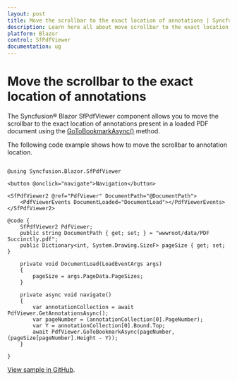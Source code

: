 ```yaml
---
layout: post
title: Move the scrollbar to the exact location of annotations | Syncfusion
description: Learn here all about move scrollbar to the exact location of annotations in Syncfusion Blazor SfPdfViewer component and more.
platform: Blazor
control: SfPdfViewer
documentation: ug
---
```


# Move the scrollbar to the exact location of annotations

The Syncfusion&reg; Blazor SfPdfViewer component allows you to move the scrollbar to the exact location of annotations present in a loaded PDF document using the [GoToBookmarkAsync()](https://help.syncfusion.com/cr/blazor/Syncfusion.Blazor.SfPdfViewer.PdfViewerBase.html#Syncfusion_Blazor_SfPdfViewer_PdfViewerBase_GoToBookmarkAsync_System_Int32_System_Double_) method.

The following code example shows how to move the scrollbar to annotation location.

```cshtml

@using Syncfusion.Blazor.SfPdfViewer

<button @onclick="navigate">Navigation</button>

<SfPdfViewer2 @ref="PdfViewer" DocumentPath="@DocumentPath">
    <PdfViewerEvents DocumentLoaded="DocumentLoad"></PdfViewerEvents>
</SfPdfViewer2>

@code {
    SfPdfViewer2 PdfViewer;
    public string DocumentPath { get; set; } = "wwwroot/data/PDF Succinctly.pdf";
    public Dictionary<int, System.Drawing.SizeF> pageSize { get; set; }

    private void DocumentLoad(LoadEventArgs args)
    {
        pageSize = args.PageData.PageSizes;
    }

    private async void navigate()
    {
        var annotationCollection = await PdfViewer.GetAnnotationsAsync();
        var pageNumber = (annotationCollection[0].PageNumber);
        var Y = annotationCollection[0].Bound.Top;
        await PdfViewer.GoToBookmarkAsync(pageNumber, (pageSize[pageNumber].Height - Y));
    }

}

```

[View sample in GitHub](https://github.com/SyncfusionExamples/blazor-pdf-viewer-examples/tree/master/Common/Move%20scrollbar%20programmatically).
